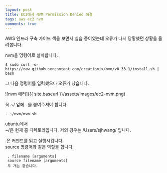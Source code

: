 ```yaml
---
layout: post
title: EC2에서 NVM Permission Denied 해결
tags: aws ec2 nvm
comments: true
---
```

AWS 인프라 구축 가이드 책을 보면서 실습 중이었는데 오류가 나서 당황했던 상황을 올려봅니다.

nvm을 명령어로 설치합니다.
```
$ sudo curl -o- https://raw.githubusercontent.com/creationix/nvm/v0.33.1/install.sh | bash
```

그 다음 명령어를 입력했으나 오류가 났습니다.

![nvm 에러]({{ site.baseurl }}/assets/images/ec2-nvm.png)

꼭 ~/ 앞에 . 을 붙여주셔야 합니다.  
```
. ~/nvm/nvm.sh
```
ubuntu에서  
~/은 현재 홈 디렉토리입니다. 저의 경우는 /Users/sjhwang/ 입니다.  

.은 커맨드를 읽고 실행시킵니다.   
source 명령어와 같은 역할을 합니다.   
```
 . filename [arguments]
 source filename [arguments]  
 두 개는 같습니다.
```

